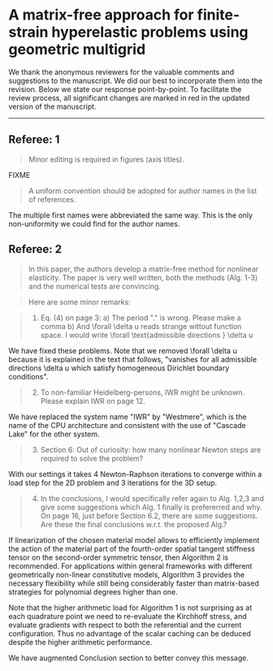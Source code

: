# A matrix-free approach for finite-strain hyperelastic problems using geometric multigrid

We thank the anonymous reviewers for the valuable comments and suggestions to the manuscript. We did our best to incorporate them into the revision. Below we state our response point-by-point.
To facilitate the review process, all significant changes are marked in red in the updated version of the manuscript.

----


## Referee: 1

> Minor editing is required in figures (axis titles).

FIXME

> A uniform convention should be adopted for author names in the list of references.

The multiple first names were abbreviated the same way. This is the only non-uniformity we could find for the author names.

## Referee: 2

> In this paper, the authors develop a matrix-free method for nonlinear elasticity. The paper is very well written, both the methods (Alg. 1-3) and the numerical tests are convincing.

> Here are some minor remarks:

> 1. Eq. (4) on page 3:
>  a) The period "." is wrong. Please make a comma
>  b) And \forall \delta u reads strange wittout function space. I would write \forall \text{admissible directions } \delta u

We have fixed these problems. Note that we removed \forall \delta u because it is explained in the text that follows, "vanishes for all admissible directions \delta u which satisfy homogeneous Dirichlet boundary conditions".

> 2. To non-familiar Heidelberg-persons, IWR might be unknown. Please explain IWR on page 12.

We have replaced the system name "IWR" by "Westmere", which is the name of the CPU architecture and consistent with the use of "Cascade Lake" for the other system.

> 3. Section 6: Out of curiosity: how many nonlinear Newton steps are required to solve the problem?

With our settings it takes 4 Newton-Raphson iterations to converge within a load step for the 2D problem and 3 iterations for the 3D setup.

> 4. In the conclusions, I would specifically refer again to Alg. 1,2,3 and give some suggestions which Alg. 1 finally is prefererred and why.
> On page 16, just before Section 6.2, there are some suggestions. Are these the final conclusions w.r.t. the proposed Alg.?

If linearization of the chosen material model allows to efficiently implement the action of the material part of the fourth-order spatial tangent stiffness tensor on the second-order symmetric tensor, then Algorithm 2 is recommended.
For applications within general frameworks with different geometrically non-linear constitutive models, Algorithm 3 provides the necessary flexibility while still being considerably faster than matrix-based strategies for polynomial degrees higher than one.

Note that the higher arithmetic load for Algorithm 1 is not surprising as at each quadrature point we need to re-evaluate the Kirchhoff stress, and evaluate gradients with respect to both the referential and the current configuration.
Thus no advantage of the scalar caching can be deduced despite the higher arithmetic performance.

We have augmented Conclusion section to better convey this message.